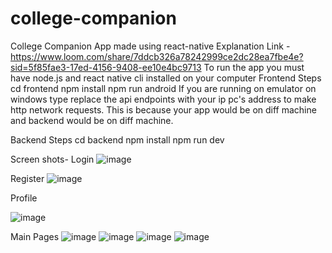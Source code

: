 # college-companion
College Companion App made using react-native
Explanation Link - https://www.loom.com/share/7ddcb326a78242999ce2dc28ea7fbe4e?sid=5f85fae3-17ed-4156-9408-ee10e4bc9713
To run the app you must have node.js and react native cli installed on your computer
Frontend Steps 
cd frontend
npm install
npm run android
If you are running on emulator on windows type replace the api endpoints with your ip pc's address to make http network requests. This is because your app would be on diff machine and backend would be on diff machine.

Backend Steps
cd backend
npm install
npm run dev

Screen shots-
Login
![image](https://github.com/atharvagarwal/college-companion/assets/89630019/747df179-38f5-4a20-afe2-a8ebed64270d)

Register
![image](https://github.com/atharvagarwal/college-companion/assets/89630019/31607c7e-7a7d-4f73-be9d-d827e7899d05)

Profile

![image](https://github.com/atharvagarwal/college-companion/assets/89630019/dda9addd-37c0-42ae-8883-655902c6a3cf)

Main Pages
![image](https://github.com/atharvagarwal/college-companion/assets/89630019/8e95d562-2f60-4fb4-a766-4f5bd325d080)
![image](https://github.com/atharvagarwal/college-companion/assets/89630019/ac48ad08-cf9f-467f-933d-81cbaa9f1961)
![image](https://github.com/atharvagarwal/college-companion/assets/89630019/eb3909b8-9532-42ca-8b60-bfe98e82acd6)
![image](https://github.com/atharvagarwal/college-companion/assets/89630019/ffe41a2c-03d4-4353-854f-8c3fa39575fc)
